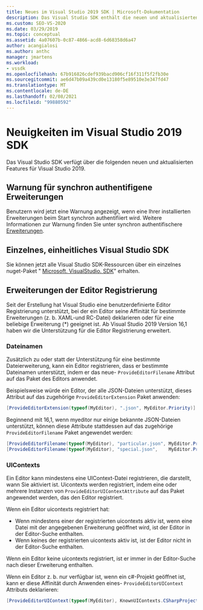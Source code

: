 ```yaml
---
title: Neues im Visual Studio 2019 SDK | Microsoft-Dokumentation
description: Das Visual Studio SDK enthält die neuen und aktualisierten Features für Visual Studio 2019, einschließlich Verbesserungen der Editor Registrierung.
ms.custom: SEO-VS-2020
ms.date: 03/29/2019
ms.topic: conceptual
ms.assetid: 4a07607b-0c87-4866-acd8-6d68358d6a47
author: acangialosi
ms.author: anthc
manager: jmartens
ms.workload:
- vssdk
ms.openlocfilehash: 67b916826cdef939bacd906cf16f311f5f2fb30e
ms.sourcegitcommit: ae6d47b09a439cd0e13180f5e89510e3e347fd47
ms.translationtype: MT
ms.contentlocale: de-DE
ms.lasthandoff: 02/08/2021
ms.locfileid: "99880592"
---
```

# <a name="whats-new-in-the-visual-studio-2019-sdk"></a>Neuigkeiten im Visual Studio 2019 SDK

Das Visual Studio SDK verfügt über die folgenden neuen und aktualisierten Features für Visual Studio 2019.

## <a name="synchronously-autoloaded-extensions-warning"></a>Warnung für synchron authentifigene Erweiterungen

Benutzern wird jetzt eine Warnung angezeigt, wenn eine Ihrer installierten Erweiterungen beim Start synchron authentifiiert wird. Weitere Informationen zur Warnung finden Sie unter synchron authentifischere [Erweiterungen](synchronously-autoloaded-extensions.md).

## <a name="single-unified-visual-studio-sdk"></a>Einzelnes, einheitliches Visual Studio SDK

Sie können jetzt alle Visual Studio SDK-Ressourcen über ein einzelnes nuget-Paket " [Microsoft. VisualStudio. SDK](https://www.nuget.org/packages/microsoft.visualstudio.sdk)" erhalten.

## <a name="editor-registration-enhancements"></a>Erweiterungen der Editor Registrierung

Seit der Erstellung hat Visual Studio eine benutzerdefinierte Editor Registrierung unterstützt, bei der ein Editor seine Affinität für bestimmte Erweiterungen (z. b. XAML-und RC-Datei) deklarieren oder für eine beliebige Erweiterung (*) geeignet ist. Ab Visual Studio 2019 Version 16,1 haben wir die Unterstützung für die Editor Registrierung erweitert.

### <a name="filenames"></a>Dateinamen

Zusätzlich zu oder statt der Unterstützung für eine bestimmte Dateierweiterung, kann ein Editor registrieren, dass er bestimmte Dateinamen unterstützt, indem er das neue- `ProvideEditorFilename` Attribut auf das Paket des Editors anwendet.

Beispielsweise würde ein Editor, der alle JSON-Dateien unterstützt, dieses Attribut auf das zugehörige `ProvideEditorExtension` Paket anwenden:

```cs
[ProvideEditorExtension(typeof(MyEditor), ".json", MyEditor.Priority)]
```

Beginnend mit 16,1, wenn myeditor nur einige bekannte JSON-Dateien unterstützt, können diese Attribute stattdessen auf das zugehörige `ProvideEditorFilename` Paket angewendet werden:

```cs
[ProvideEditorFilename(typeof(MyEditor), "particular.json", MyEditor.Priority)]
[ProvideEditorFilename(typeof(MyEditor), "special.json",    MyEditor.Priority)]
```

### <a name="uicontexts"></a>UIContexts

Ein Editor kann mindestens eine UIContext-Datei registrieren, die darstellt, wann Sie aktiviert ist. Uicontexts werden registriert, indem eine oder mehrere Instanzen von `ProvideEditorUIContextAttribute` auf das Paket angewendet werden, das den Editor registriert.

Wenn ein Editor uicontexts registriert hat:

- Wenn mindestens einer der registrierten uicontexts aktiv ist, wenn eine Datei mit der angegebenen Erweiterung geöffnet wird, ist der Editor in der Editor-Suche enthalten.
- Wenn keines der registrierten uicontexts aktiv ist, ist der Editor nicht in der Editor-Suche enthalten.

Wenn ein Editor keine uicontexts registriert, ist er immer in der Editor-Suche nach dieser Erweiterung enthalten.

Wenn ein Editor z. b. nur verfügbar ist, wenn ein c#-Projekt geöffnet ist, kann er diese Affinität durch Anwenden eines- `ProvideEditorUIContext` Attributs deklarieren:

```cs
[ProvideEditorUIContext(typeof(MyEditor), KnownUIContexts.CSharpProjectContext)]
```
